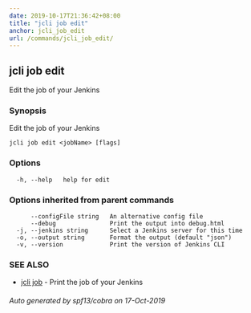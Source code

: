 ```yaml
---
date: 2019-10-17T21:36:42+08:00
title: "jcli job edit"
anchor: jcli_job_edit
url: /commands/jcli_job_edit/
---
```

## jcli job edit

Edit the job of your Jenkins

### Synopsis

Edit the job of your Jenkins

```
jcli job edit <jobName> [flags]
```

### Options

```
  -h, --help   help for edit
```

### Options inherited from parent commands

```
      --configFile string   An alternative config file
      --debug               Print the output into debug.html
  -j, --jenkins string      Select a Jenkins server for this time
  -o, --output string       Format the output (default "json")
  -v, --version             Print the version of Jenkins CLI
```

### SEE ALSO

* [jcli job](/commands/jcli_job/)	 - Print the job of your Jenkins

###### Auto generated by spf13/cobra on 17-Oct-2019
